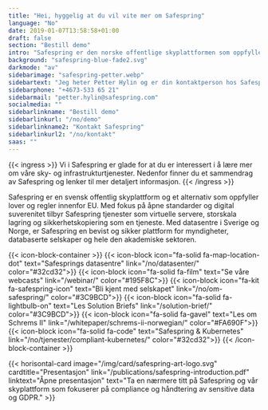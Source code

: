 ```yaml
---
title: "Hei, hyggelig at du vil vite mer om Safespring"
language: "No"
date: 2019-01-07T13:58:58+01:00
draft: false
section: "Bestill demo"
intro: "Safespring er den norske offentlige skyplattformen som oppfyller europeiske databeskyttelseslover. Vi er glade for å kunne tilby en sikker og pålitelig plattform for våre kunder og deres data."
background: "safespring-blue-fade2.svg"
darkmode: "av"
sidebarimage: "safespring-petter.webp"
sidebartext: "Jeg heter Petter Hylin og er din kontaktperson hos Safespring. Ta gjerne kontakt med meg hvis du har spørsmål."
sidebarphone: "+4673-533 65 21"
sidebarmail: "petter.hylin@safespring.com"
socialmedia: ""
sidebarlinkname: "Bestill demo"
sidebarlinkurl: "/no/demo"
sidebarlinkname2: "Kontakt Safespring"
sidebarlinkurl2: "/no/kontakt"
saas: ""
---
```


{{< ingress >}}
Vi i Safespring er glade for at du er interessert i å lære mer om våre sky- og infrastrukturtjenester. Nedenfor finner du et sammendrag av Safespring og lenker til mer detaljert informasjon.
{{< /ingress >}}

Safespring er en svensk offentlig skyplattform og et alternativ som oppfyller lover og regler innenfor EU. Med fokus på åpne standarder og digital suverenitet tilbyr Safespring tjenester som virtuelle servere, storskala lagring og sikkerhetskopiering som en tjeneste. Med datasentre i Sverige og Norge, er Safespring en bevist og sikker plattform for myndigheter, databaserte selskaper og hele den akademiske sektoren.

{{< icon-block-container >}}
{{< icon-block icon="fa-solid fa-map-location-dot" text="Safesprings datasentre" link="/no/datasenter/" color="#32cd32">}}
{{< icon-block icon="fa-solid fa-film" text="Se våre webcasts" link="/webinar/" color="#195F8C">}}
{{< icon-block icon="fa-kit fa-safespring-icon" text="Bli kjent med selskapet" link="/no/om-safespring/" color="#3C9BCD">}}
{{< icon-block icon="fa-solid fa-lightbulb-on" text="Les Solution Briefs" link="/solution-brief/" color="#3C9BCD">}}
{{< icon-block icon="fa-solid fa-gavel" text="Les om Schrems II" link="/whitepaper/schrems-ii-norwegian/" color="#FA690F">}}
{{< icon-block icon="fa-solid fa-code" text="Safespring & Kubernetes" link="/no/tjenester/compliant-kubernetes/" color="#32cd32">}}
{{< /icon-block-container >}}

{{< horisontal-card image="/img/card/safespring-art-logo.svg" cardtitle="Presentasjon" link="/publications/safespring-introduction.pdf" linktext="Åpne presentasjon" text="Ta en nærmere titt på Safespring og vår skyplattform som fokuserer på compliance og håndtering av sensitive data og GDPR." >}}
